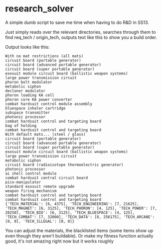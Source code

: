 # research_solver

A simple dumb script to save me time when having to do R&D in SS13.

Just simply reads over the relevant directories, searches through them to find req_tech / origin_tech, outputs text like this to show you a build order.

Output looks like this:
```
With no mat restrictions (all mats)
circuit board (portable generator)
circuit board (advanced portable generator)
circuit board (super portable generator)
exosuit module circuit board (ballistic weapon systems)
large power transmission circuit
phoron bolt modulator
metabolic siphon
decloner modulator
phoron loading KA cell
phoron core KA power converter
combat hardsuit control module assembly
bluespace inhaler cartridge
subspace transmitter
photonic processor
combat hardsuit control and targeting board
bag of holding
combat hardsuit control and targeting board
With default mats... (steel / glass)
circuit board (portable generator)
circuit board (advanced portable generator)
circuit board (super portable generator)
exosuit module circuit board (ballistic weapon systems)
large power transmission circuit
metabolic siphon
circuit board (radioisotope thermoelectric generator)
photonic processor
ai shell control module
combat hardsuit central circuit board
pico-manipulator
standard exosuit remote upgrade
weapon firing mechanism
combat hardsuit control and targeting board
combat hardsuit control and targeting board
{'TECH_MATERIAL': [6, 4375], 'TECH_ENGINEERING': [7, 21625], 'TECH_MAGNET': [6, 3125], 'TECH_PHORON': [4, 125], 'TECH_POWER': [7, 20250], 'TECH_BIO': [6, 3125], 'TECH_BLUESPACE': [4, 125], 'TECH_COMBAT': [7, 32000], 'TECH_DATA': [8, 256175], 'TECH_ARCANE': [0, 0], 'TECH_ILLEGAL': [0, 0]}
```

You can adjust the materials, the blacklisted items (some items show up even though they aren't buildable). Or make my fitness function actually good, it's not amazing right now but it works roughly
